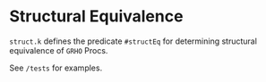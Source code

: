# Structural Equivalence

`struct.k` defines the predicate `#structEq` for determining structural equivalence of `GRHO` Procs.

See `/tests` for examples.